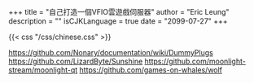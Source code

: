 +++
title = "自己打造一個VFIO雲遊戲伺服器"
author = "Eric Leung"
description = ""
isCJKLanguage = true
date = "2099-07-27"
+++

{{< css "/css/chinese.css" >}}

<https://github.com/Nonary/documentation/wiki/DummyPlugs>
<https://github.com/LizardByte/Sunshine>
<https://github.com/moonlight-stream/moonlight-qt>
<https://github.com/games-on-whales/wolf>
